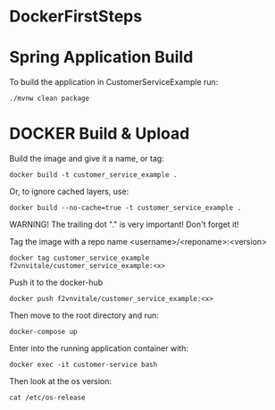 # DockerFirstSteps


# Spring Application Build

To build the application in CustomerServiceExample run:
```
./mvnw clean package
```

# DOCKER Build & Upload 

Build the image and give it a name, or tag:
```
docker build -t customer_service_example .
```

Or, to ignore cached layers, use:
```
docker build --no-cache=true -t customer_service_example .
```

WARNING! The trailing dot "." is very important! Don't forget it!

Tag the image with a repo name \<username\>/\<reponame\>:\<version\>

```
docker tag customer_service_example f2vnvitale/customer_service_example:<x>
```

Push it to the docker-hub
```
docker push f2vnvitale/customer_service_example:<x>
```

Then move to the root directory and run:
```
docker-compose up
```

Enter into the running application container with:
```
docker exec -it customer-service bash
```

Then look at the os version:
```
cat /etc/os-release
```